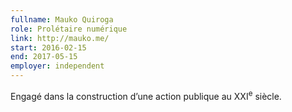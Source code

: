 ```yaml
---
fullname: Mauko Quiroga
role: Prolétaire numérique
link: http://mauko.me/
start: 2016-02-15
end: 2017-05-15
employer: independent
---
```


Engagé dans la construction d’une action publique au XXI<sup>e</sup> siècle.
